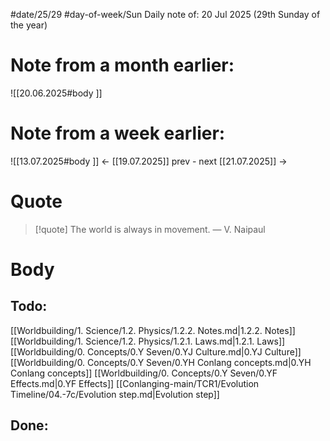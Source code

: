 
#date/25/29
#day-of-week/Sun
Daily note of: 20 Jul 2025 (29th Sunday of the year)

# Note from a month earlier:
![[20.06.2025#body ]]

# Note from a week earlier:
![[13.07.2025#body ]]
 <- [[19.07.2025]] prev - next [[21.07.2025]] ->
# Quote

> [!quote] The world is always in movement.
> — V. Naipaul
# Body

## Todo:

[[Worldbuilding/1. Science/1.2. Physics/1.2.2. Notes.md|1.2.2. Notes]]
[[Worldbuilding/1. Science/1.2. Physics/1.2.1. Laws.md|1.2.1. Laws]]
[[Worldbuilding/0. Concepts/0.Y Seven/0.YJ Culture.md|0.YJ Culture]]
[[Worldbuilding/0. Concepts/0.Y Seven/0.YH Conlang concepts.md|0.YH Conlang concepts]]
[[Worldbuilding/0. Concepts/0.Y Seven/0.YF Effects.md|0.YF Effects]]
[[Conlanging-main/TCR1/Evolution Timeline/04.-7c/Evolution step.md|Evolution step]]
## Done: